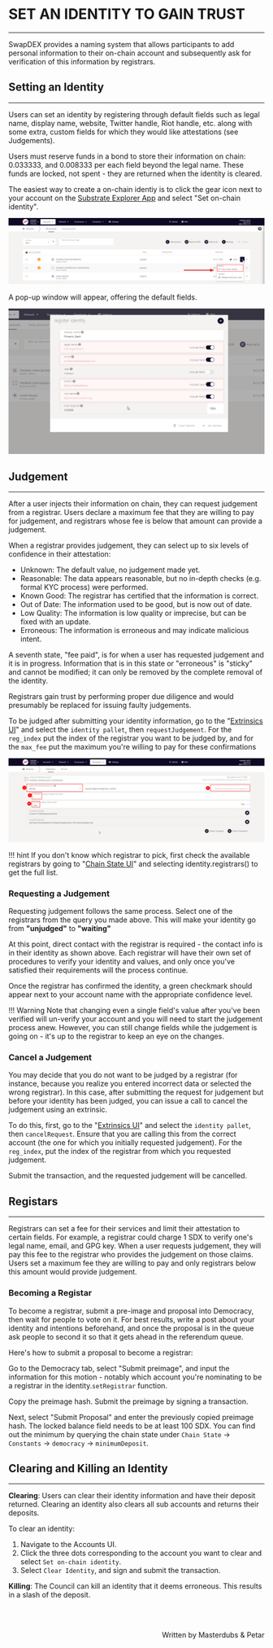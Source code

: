 # <b>SET AN IDENTITY TO GAIN TRUST</b>
---

SwapDEX provides a naming system that allows participants to add personal information to their on-chain account and subsequently ask for verification of this information by registrars.

## **Setting an Identity**
---

Users can set an identity by registering through default fields such as legal name, display name, website, Twitter handle, Riot handle, etc. along with some extra, custom fields for which they would like attestations (see Judgements).

Users must reserve funds in a bond to store their information on chain: 0.033333, and 0.008333 per each field beyond the legal name. These funds are locked, not spent - they are returned when the identity is cleared.

The easiest way to create a on-chain identiy is to click the gear icon next to your account on the <a href="https://polkadot.js.org/apps/?rpc=wss%3A%2F%2Fws.swapdex.network#/explorer" target="_blank">Substrate Explorer App</a> and select "Set on-chain identity".

![set-identiy](assets/set-identiy-01.png#center)

A pop-up window will appear, offering the default fields.

![set-identiy](assets/set-identity-02.png#center)

## **Judgement**
---
After a user injects their information on chain, they can request judgement from a registrar. Users declare a maximum fee that they are willing to pay for judgement, and registrars whose fee is below that amount can provide a judgement.

When a registrar provides judgement, they can select up to six levels of confidence in their attestation:

- Unknown: The default value, no judgement made yet.
- Reasonable: The data appears reasonable, but no in-depth checks (e.g. formal KYC process) were performed.
- Known Good: The registrar has certified that the information is correct.
- Out of Date: The information used to be good, but is now out of date.
- Low Quality: The information is low quality or imprecise, but can be fixed with an update.
- Erroneous: The information is erroneous and may indicate malicious intent.

A seventh state, "fee paid", is for when a user has requested judgement and it is in progress. Information that is in this state or "erroneous" is "sticky" and cannot be modified; it can only be removed by the complete removal of the identity.

Registrars gain trust by performing proper due diligence and would presumably be replaced for issuing faulty judgements.

To be judged after submitting your identity information, go to the "<a href="https://polkadot.js.org/apps/?rpc=wss%3A%2F%2Fws.swapdex.network#/extrinsics" target="_blank">Extrinsics UI</a>" and select the `identity pallet`, then `requestJudgement`. For the `reg_index` put the index of the registrar you want to be judged by, and for the `max_fee` put the maximum you're willing to pay for these confirmations

![identity-judgement](assets/identity-judgement-03.png)

!!! hint
    If you don't know which registrar to pick, first check the available registrars by going to "<a href="https://polkadot.js.org/apps/?rpc=wss%3A%2F%2Fws.swapdex.network#/chainstate" target="_blank">Chain State UI</a>" and selecting identity.registrars() to get the full list.

### **Requesting a Judgement**

Requesting judgement follows the same process. Select one of the registrars from the query you made above. 
This will make your identity go from **"unjudged"** to **"waiting"**

At this point, direct contact with the registrar is required - the contact info is in their identity as shown above. Each registrar will have their own set of procedures to verify your identity and values, and only once you've satisfied their requirements will the process continue.

Once the registrar has confirmed the identity, a green checkmark should appear next to your account name with the appropriate confidence level.

!!! Warning
    Note that changing even a single field's value after you've been verified will un-verify your account and you will need to start the judgement process anew. However, you can still change fields while the judgement is going on - it's up to the registrar to keep an eye on the changes.


### **Cancel a Judgement**

You may decide that you do not want to be judged by a registrar (for instance, because you realize you entered incorrect data or selected the wrong registrar). In this case, after submitting the request for judgement but before your identity has been judged, you can issue a call to cancel the judgement using an extrinsic.

To do this, first, go to the "<a href="https://polkadot.js.org/apps/?rpc=wss%3A%2F%2Fws.swapdex.network#/extrinsics" target="_blank">Extrinsics UI</a>" and select the `identity pallet`, then `cancelRequest`. Ensure that you are calling this from the correct account (the one for which you initially requested judgement). For the `reg_index`, put the index of the registrar from which you requested judgement.

Submit the transaction, and the requested judgement will be cancelled.


## **Registars**
---

Registrars can set a fee for their services and limit their attestation to certain fields. For example, a registrar could charge 1 SDX to verify one's legal name, email, and GPG key. When a user requests judgement, they will pay this fee to the registrar who provides the judgement on those claims. Users set a maximum fee they are willing to pay and only registrars below this amount would provide judgement.

### **Becoming a Registar**

To become a registrar, submit a pre-image and proposal into Democracy, then wait for people to vote on it. For best results, write a post about your identity and intentions beforehand, and once the proposal is in the queue ask people to second it so that it gets ahead in the referendum queue.

Here's how to submit a proposal to become a registrar:

Go to the Democracy tab, select "Submit preimage", and input the information for this motion - notably which account you're nominating to be a registrar in the identity.`setRegistrar` function.

Copy the preimage hash. Submit the preimage by signing a transaction.

Next, select "Submit Proposal" and enter the previously copied preimage hash. The locked balance field needs to be at least 100 SDX. You can find out the minimum by querying the chain state under `Chain State` -> `Constants` -> `democracy` -> `minimumDeposit`.

## **Clearing and Killing an Identity**
---

**Clearing**: Users can clear their identity information and have their deposit returned. Clearing an identity also clears all sub accounts and returns their deposits.

To clear an identity:

1. Navigate to the Accounts UI.
2. Click the three dots corresponding to the account you want to clear and select `Set on-chain identity`.
3. Select `Clear Identity`, and sign and submit the transaction.

**Killing**: The Council can kill an identity that it deems erroneous. This results in a slash of the deposit.

<br></br>

<p align=right> Written by Masterdubs & Petar </p>